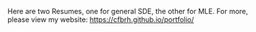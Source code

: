 Here are two Resumes, one for general SDE, the other for MLE.
For more, please view my website: https://cfbrh.github.io/portfolio/
